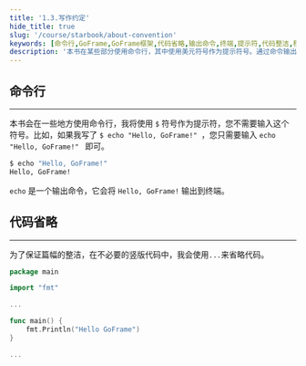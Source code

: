 ```yaml
---
title: '1.3.写作约定'
hide_title: true
slug: '/course/starbook/about-convention'
keywords: [命令行,GoFrame,GoFrame框架,代码省略,输出命令,终端,提示符,代码整洁,程序示例,Go语言]
description: '本书在某些部分使用命令行，其中使用美元符号作为提示符号。通过命令输出信息到终端，并在不必要的代码中省略部分以保持整洁。示例展示了如何使用GoFrame框架进行基本的输出操作和代码编写技巧。'
---
```

## 命令行
---
本书会在一些地方使用命令行，我将使用 `$` 符号作为提示符，您不需要输入这个符号。比如，如果我写了 `$ echo "Hello, GoFrame!" `，您只需要输入 `echo "Hello, GoFrame!" ` 即可。

```bash
$ echo "Hello, GoFrame!"
Hello, GoFrame!
```

`echo` 是一个输出命令，它会将 `Hello, GoFrame!` 输出到终端。

## 代码省略
---
为了保证篇幅的整洁，在不必要的竖版代码中，我会使用`...`来省略代码。

```go
package main

import "fmt"

...

func main() {
    fmt.Println("Hello GoFrame")
}

...
```